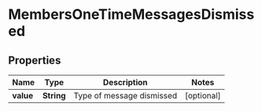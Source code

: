 # MembersOneTimeMessagesDismissed

## Properties
Name | Type | Description | Notes
------------ | ------------- | ------------- | -------------
**value** | **String** | Type of message dismissed |  [optional]
